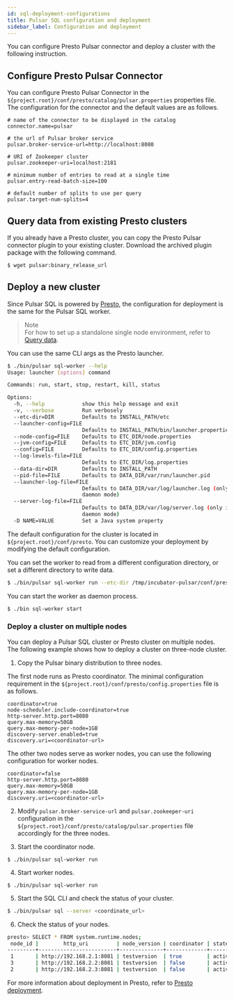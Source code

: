 ```yaml
---
id: sql-deployment-configurations
title: Pulsar SQL configuration and deployment
sidebar_label: Configuration and deployment
---
```


You can configure Presto Pulsar connector and deploy a cluster with the following instruction.

## Configure Presto Pulsar Connector
You can configure Presto Pulsar Connector in the `${project.root}/conf/presto/catalog/pulsar.properties` properties file. The configuration for the connector and the default values are as follows.

```properties
# name of the connector to be displayed in the catalog
connector.name=pulsar

# the url of Pulsar broker service
pulsar.broker-service-url=http://localhost:8080

# URI of Zookeeper cluster
pulsar.zookeeper-uri=localhost:2181

# minimum number of entries to read at a single time
pulsar.entry-read-batch-size=100

# default number of splits to use per query
pulsar.target-num-splits=4
```

## Query data from existing Presto clusters

If you already have a Presto cluster, you can copy the Presto Pulsar connector plugin to your existing cluster. Download the archived plugin package with the following command.

```bash
$ wget pulsar:binary_release_url
```

## Deploy a new cluster

Since Pulsar SQL is powered by [Presto](https://prestodb.io), the configuration for deployment is the same for the Pulsar SQL worker. 

> Note  
> For how to set up a standalone single node environment, refer to [Query data](sql-getting-started.md). 

You can use the same CLI args as the Presto launcher.

```bash
$ ./bin/pulsar sql-worker --help
Usage: launcher [options] command

Commands: run, start, stop, restart, kill, status

Options:
  -h, --help            show this help message and exit
  -v, --verbose         Run verbosely
  --etc-dir=DIR         Defaults to INSTALL_PATH/etc
  --launcher-config=FILE
                        Defaults to INSTALL_PATH/bin/launcher.properties
  --node-config=FILE    Defaults to ETC_DIR/node.properties
  --jvm-config=FILE     Defaults to ETC_DIR/jvm.config
  --config=FILE         Defaults to ETC_DIR/config.properties
  --log-levels-file=FILE
                        Defaults to ETC_DIR/log.properties
  --data-dir=DIR        Defaults to INSTALL_PATH
  --pid-file=FILE       Defaults to DATA_DIR/var/run/launcher.pid
  --launcher-log-file=FILE
                        Defaults to DATA_DIR/var/log/launcher.log (only in
                        daemon mode)
  --server-log-file=FILE
                        Defaults to DATA_DIR/var/log/server.log (only in
                        daemon mode)
  -D NAME=VALUE         Set a Java system property

```

The default configuration for the cluster is located in `${project.root}/conf/presto`. You can customize your deployment by modifying the default configuration.

You can set the worker to read from a different configuration directory, or set a different directory to write data. 

```bash
$ ./bin/pulsar sql-worker run --etc-dir /tmp/incubator-pulsar/conf/presto --data-dir /tmp/presto-1
```

You can start the worker as daemon process.

```bash
$ ./bin sql-worker start
```

### Deploy a cluster on multiple nodes 

You can deploy a Pulsar SQL cluster or Presto cluster on multiple nodes. The following example shows how to deploy a cluster on three-node cluster. 

1. Copy the Pulsar binary distribution to three nodes.

The first node runs as Presto coordinator. The minimal configuration requirement in the `${project.root}/conf/presto/config.properties` file is as follows. 

```properties
coordinator=true
node-scheduler.include-coordinator=true
http-server.http.port=8080
query.max-memory=50GB
query.max-memory-per-node=1GB
discovery-server.enabled=true
discovery.uri=<coordinator-url>
```

The other two nodes serve as worker nodes, you can use the following configuration for worker nodes. 

```properties
coordinator=false
http-server.http.port=8080
query.max-memory=50GB
query.max-memory-per-node=1GB
discovery.uri=<coordinator-url>
```

2. Modify `pulsar.broker-service-url` and  `pulsar.zookeeper-uri` configuration in the `${project.root}/conf/presto/catalog/pulsar.properties` file accordingly for the three nodes.

3. Start the coordinator node.

```
$ ./bin/pulsar sql-worker run
```

4. Start worker nodes.

```
$ ./bin/pulsar sql-worker run
```

5. Start the SQL CLI and check the status of your cluster.

```bash
$ ./bin/pulsar sql --server <coordinate_url>
```

6. Check the status of your nodes.

```bash
presto> SELECT * FROM system.runtime.nodes;
 node_id |        http_uri         | node_version | coordinator | state  
---------+-------------------------+--------------+-------------+--------
 1       | http://192.168.2.1:8081 | testversion  | true        | active 
 3       | http://192.168.2.2:8081 | testversion  | false       | active 
 2       | http://192.168.2.3:8081 | testversion  | false       | active 
```

For more information about deployment in Presto, refer to [Presto deployment](https://prestodb.io/docs/current/installation/deployment.html).